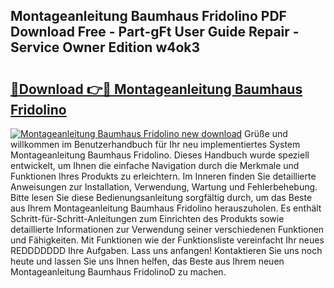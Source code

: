 ## Montageanleitung Baumhaus Fridolino PDF Download Free - Part-gFt User Guide Repair - Service Owner Edition w4ok3

# <h2><a href="http://df6dbg.blite.top/?on=Montageanleitung+Baumhaus+Fridolino">🔗Download 👉🔴 Montageanleitung Baumhaus Fridolino</a></h2>

[![Montageanleitung Baumhaus Fridolino new download](https://i.imgur.com/lujVjoI.png)](http://df6dbg.blite.top/?on=Montageanleitung+Baumhaus+Fridolino)
Grüße und willkommen im Benutzerhandbuch für Ihr neu implementiertes System Montageanleitung Baumhaus Fridolino. Dieses Handbuch wurde speziell entwickelt, um Ihnen die einfache Navigation durch die Merkmale und Funktionen Ihres Produkts zu erleichtern. Im Inneren finden Sie detaillierte Anweisungen zur Installation, Verwendung, Wartung und Fehlerbehebung. Bitte lesen Sie diese Bedienungsanleitung sorgfältig durch, um das Beste aus Ihrem Montageanleitung Baumhaus Fridolino herauszuholen. Es enthält Schritt-für-Schritt-Anleitungen zum Einrichten des Produkts sowie detaillierte Informationen zur Verwendung seiner verschiedenen Funktionen und Fähigkeiten. Mit Funktionen wie der Funktionsliste vereinfacht Ihr neues REDDDDDDD Ihre Aufgaben. Lass uns anfangen! Kontaktieren Sie uns noch heute und lassen Sie uns Ihnen helfen, das Beste aus Ihrem neuen Montageanleitung Baumhaus FridolinoD zu machen.
